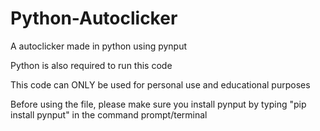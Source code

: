 # Python-Autoclicker
A autoclicker made in python using pynput 

Python is also required to run this code

This code can ONLY be used for personal use and educational purposes

Before using the file, please make sure you install pynput by typing "pip install pynput" in the command prompt/terminal
